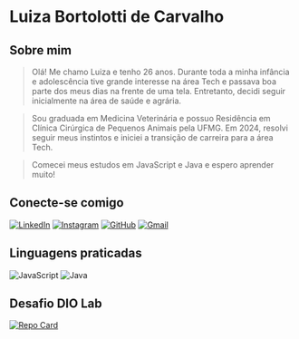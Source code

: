 # Luiza Bortolotti de Carvalho

## Sobre mim
> Olá! Me chamo Luiza e tenho 26 anos. Durante toda a minha infância e adolescência tive grande interesse na área Tech e passava boa parte dos meus dias na frente de uma tela. Entretanto, decidi seguir inicialmente na área de saúde e agrária.

>Sou graduada em Medicina Veterinária e possuo Residência em Clínica Cirúrgica de Pequenos Animais pela UFMG. Em 2024, resolvi seguir meus instintos e iniciei a transição de carreira para a área Tech.

> Comecei meus estudos em JavaScript e Java e espero aprender muito!

## Conecte-se comigo

[![LinkedIn](https://img.shields.io/badge/LinkedIn-0077B5?style=for-the-badge&logo=linkedin&logoColor=white)](https://www.linkedin.com/in/luizabortolotti/)     [![Instagram](https://img.shields.io/badge/-Instagram-%23E4405F?style=for-the-badge&logo=instagram&logoColor=white)](https://www.instagram.com/luizabort/)    [![GitHub](https://img.shields.io/badge/GitHub-100000?style=for-the-badge&logo=github&logoColor=white)](https://github.com/luizabort)    [![Gmail](https://img.shields.io/badge/Gmail-333333?style=for-the-badge&logo=gmail&logoColor=red)](mailto:bortolottiluiza@gmail.com)

## Linguagens praticadas

![JavaScript](https://img.shields.io/badge/JavaScript-F7DF1E?style=for-the-badge&logo=javascript&logoColor=black)   ![Java](https://img.shields.io/badge/java-%23ED8B00.svg?style=for-the-badge&logo=openjdk&logoColor=white)

## Desafio DIO Lab

[![Repo Card](https://github-readme-stats.vercel.app/api/pin/?username=luizabort&repo=dio-lab-open-source&bg_color=000&border_color=30A3DC&show_icons=true&icon_color=30A3DC&title_color=E94D5F&text_color=FFF)](https://github.com/luizabort/dio-lab-open-source)

